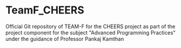# TeamF_CHEERS
Official Git repository of TEAM-F for the CHEERS project as part of the project component for the subject "Advanced Programming Practices" under the guidance of Professor Pankaj Kamthan
